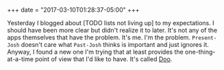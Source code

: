 +++
date = "2017-03-10T01:28:37-05:00"
+++

Yesterday I blogged about [TODO lists not living up] to my expectations. I should have been more clear but didn't realize it to later. It's not any of the apps themselves that have the problem. It's me. I'm the problem. `Present-Josh` doesn't care what `Past-Josh` thinks is important and just ignores it. Anyway, I found a new one I'm trying that at least provides the one-thing-at-a-time point of view that I'd like to have. It's called [Doo](https://getdooapp.com).
